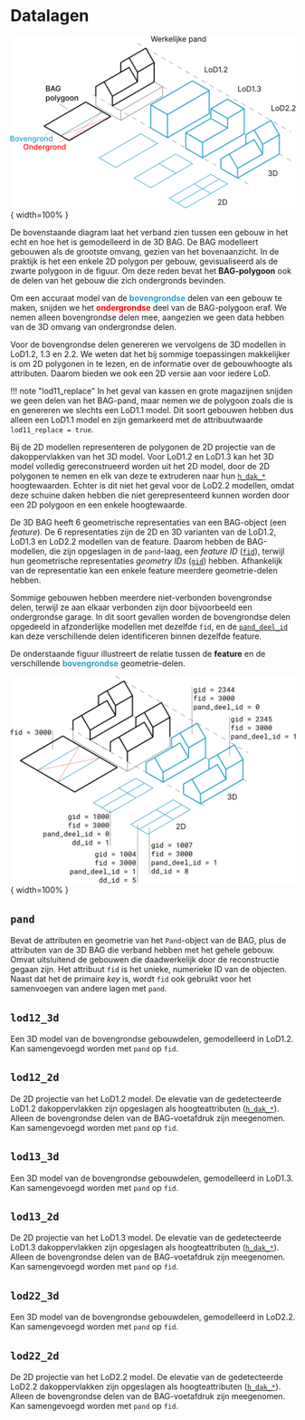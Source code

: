 # Datalagen

![3dbag_layers](../images/3d_bag_layers_nl.png){ width=100% }

De bovenstaande diagram laat het verband zien tussen een gebouw in het echt en hoe het is gemodelleerd in de 3D BAG. De BAG modelleert gebouwen als de grootste omvang, gezien van het bovenaanzicht. In de praktijk is het een enkele 2D polygon per gebouw, gevisualiseerd als de zwarte polygoon in de figuur. Om deze reden bevat het **BAG-polygoon** ook de delen van het gebouw die zich ondergronds bevinden.

Om een accuraat model van de <span style="color:#24a1c8ff">**bovengrondse**</span> delen van een gebouw te maken, snijden we het <span style="color:#ff0000ff">**ondergrondse**</span> deel van de BAG-polygoon eraf. We nemen alleen bovengrondse delen mee, aangezien we geen data hebben van de 3D omvang van ondergrondse delen.

Voor de bovengrondse delen genereren we vervolgens de 3D modellen in LoD1.2, 1.3 en 2.2. We weten dat het bij sommige toepassingen makkelijker is om 2D polygonen in te lezen, en de informatie over de gebouwhoogte als attributen. Daarom bieden we ook een 2D versie aan voor iedere LoD.

!!! note "lod11_replace"
    In het geval van kassen en grote magazijnen snijden we geen delen van het BAG-pand, maar nemen we de polygoon zoals die is en genereren we slechts een LoD1.1 model. Dit soort gebouwen hebben dus alleen een LoD1.1 model en zijn gemarkeerd met de attribuutwaarde `lod11_replace = true`.

Bij de 2D modellen representeren de polygonen de 2D projectie van de dakoppervlakken van het 3D model. Voor LoD1.2 en LoD1.3 kan het 3D model volledig gereconstrueerd worden uit het 2D model, door de 2D polygonen te nemen en elk van deze te extruderen naar hun [`h_dak_*`](attributes.md#h_dak_50p) hoogtewaarden. Echter is dit niet het geval voor de LoD2.2 modellen, omdat deze schuine daken hebben die niet gerepresenteerd kunnen worden door een 2D polygoon en een enkele hoogtewaarde.

De 3D BAG heeft 6 geometrische representaties van een BAG-object (een *feature*). De 6 representaties zijn de 2D en 3D varianten van de LoD1.2, LoD1.3 en LoD2.2 modellen van de feature. Daarom hebben de BAG-modellen, die zijn opgeslagen in de `pand`-laag, een *feature ID* ([`fid`](attributes.md#fid)), terwijl hun geometrische representaties *geometry IDs* ([`gid`](attributes.md#gid)) hebben. Afhankelijk van de representatie kan een enkele feature meerdere geometrie-delen hebben.

Sommige gebouwen hebben meerdere niet-verbonden bovengrondse delen, terwijl ze aan elkaar verbonden zijn door bijvoorbeeld een ondergrondse garage. In dit soort gevallen worden de bovengrondse delen opgedeeld in afzonderlijke modellen met dezelfde `fid`, en de [`pand_deel_id`](attributes.md#pand_deel_id) kan deze verschillende delen identificeren binnen dezelfde feature.

De onderstaande figuur illustreert de relatie tussen de **feature** en de verschillende <span style="color:#24a1c8ff">**bovengrondse**</span> geometrie-delen.

![3dbag_ref](../../../images_common/3d_bag_layers_reference.png){ width=100% }

<!-- start layers (DO NOT REMOVE THIS MARKER AND DO NOT EDIT THE TEXT BELOW. SEE README.) -->
## `pand`

Bevat de attributen en geometrie van het `Pand`-object van de BAG, plus de attributen van de 3D BAG die verband hebben met het gehele gebouw. Omvat uitsluitend de gebouwen die daadwerkelijk door de reconstructie gegaan zijn. Het attribuut `fid` is het unieke, numerieke ID van de objecten. Naast dat het de primaire *key* is, wordt `fid` ook gebruikt voor het samenvoegen van andere lagen met `pand`.


## `lod12_3d`

Een 3D model van de bovengrondse gebouwdelen, gemodelleerd in LoD1.2. Kan samengevoegd worden met `pand` op `fid`.


## `lod12_2d`

De 2D projectie van het LoD1.2 model. De elevatie van de gedetecteerde LoD1.2 dakoppervlakken zijn opgeslagen als hoogteattributen ([`h_dak_*`](attributes.md#h_dak_50p)). Alleen de bovengrondse delen van de BAG-voetafdruk zijn meegenomen. Kan samengevoegd worden met `pand` op `fid`.


## `lod13_3d`

Een 3D model van de bovengrondse gebouwdelen, gemodelleerd in LoD1.3. Kan samengevoegd worden met `pand` op `fid`.


## `lod13_2d`

De 2D projectie van het LoD1.3 model. De elevatie van de gedetecteerde LoD1.3 dakoppervlakken zijn opgeslagen als hoogteattributen ([`h_dak_*`](attributes.md#h_dak_50p)). Alleen de bovengrondse delen van de BAG-voetafdruk zijn meegenomen. Kan samengevoegd worden met `pand` op `fid`.


## `lod22_3d`

Een 3D model van de bovengrondse gebouwdelen, gemodelleerd in LoD2.2. Kan samengevoegd worden met `pand` op `fid`.


## `lod22_2d`

De 2D projectie van het LoD2.2 model. De elevatie van de gedetecteerde LoD2.2 dakoppervlakken zijn opgeslagen als hoogteattributen ([`h_dak_*`](attributes.md#h_dak_50p)). Alleen de bovengrondse delen van de BAG-voetafdruk zijn meegenomen. Kan samengevoegd worden met `pand` op `fid`.

<!-- end layers (DO NOT REMOVE THIS MARKER) -->